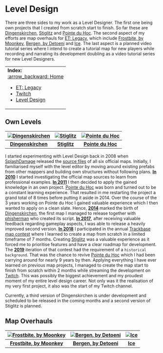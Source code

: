 Level Design
==========

There are three sides to my work as a Level Designer. The first one being own projects that I created from scratch start to finish. So far these are [Dingenskirchen](https://github.com/realkemon/home/blob/master/pages/dingenskirchen.md), [Stiglitz](https://github.com/realkemon/home/blob/master/pages/stiglitz.md) and [Pointe du Hoc](https://github.com/realkemon/home/blob/master/pages/pointe_du_hoc.md). The second aspect of my efforts are map overhauls for [ET: Legacy](https://github.com/realkemon/home/blob/master/pages/etlegacy.md), which include [Frostbite, by Moonkey](https://github.com/realkemon/home/blob/master/pages/etl_frostbite.md), [Bergen, by Detoeni](https://github.com/realkemon/home/blob/master/pages/etl_bergen.md) and [Ice](https://github.com/realkemon/home/blob/master/pages/etl_ice.md). The last aspect is a planned video tutorial series where I intend to create a tutorial map for new players while recording and narrating its development doubling as a video tutorial series for new Level Designers.


<table>
 <tr>
   <td><b>Index:</b><br>
<a href="https://github.com/realkemon/home/blob/master/README.md">:arrow_backward: Home</a><br>
<ul>
 <li><a href="https://github.com/realkemon/home/blob/master/README.md#et-legacy">ET: Legacy</a></li>
 <li><a href="https://github.com/realkemon/home/blob/master/README.md#twitch">Twitch</a></li>
 <li><a href="https://github.com/realkemon/home/blob/master/README.md#level-design">Level Design</a></li>
 </td>
 </tr>
</table>


Own Levels
----------

[![Dingenskirchen](https://github.com/realkemon/home/blob/master/levelshots/dingenskirchen.png)](https://github.com/realkemon/home/blob/master/pages/dingenskirchen.md) | [![Stiglitz](https://github.com/realkemon/home/blob/master/levelshots/stiglitz.png)](https://github.com/realkemon/home/blob/master/pages/stiglitz.md) | [![Pointe du Hoc](https://github.com/realkemon/home/blob/master/levelshots/hoc.png)](https://github.com/realkemon/home/blob/master/pages/pointe_du_hoc.md)
:---:|:---:|:---:
[**Dingenskirchen**](https://github.com/realkemon/home/blob/master/pages/dingenskirchen.md) | [**Stiglitz**](https://github.com/realkemon/home/blob/master/pages/stiglitz.md) | [**Pointe du Hoc**](https://github.com/realkemon/home/blob/master/pages/pointe_du_hoc.md)

I started experimenting with Level Design back in 2008 when [SplashDamage](https://www.splashdamage.com/) released the [source files](https://www.splashdamage.com/news/wolfenstein-enemy-territory-map-source-files-released/) of all six official maps. Initially, I familiarised myself with the level editor by moving around existing prefabs from other mappers and building own structures without following plans. [**In 2010**](https://forums.splashdamage.com/t/fueldump-tunnelexit-texture-problem/129412) I started investigating the official map sources to learn from professional examples. [**In 2011**](https://forums.splashdamage.com/t/pointe-du-hoc-mapping-project/130773) I then decided to apply the gained knowledge in an own project. [Pointe du Hoc](https://github.com/realkemon/home/blob/master/pages/pointe_du_hoc.md) was born and turned out to be a constant learning experience. That resulted in me restarting the project a grand total of 8 times before putting it aside in 2014. Over the course of the 3 years working on Pointe du Hoc I gained valuable experience which I then wanted to apply on a clean slate. Hence, [**2014**](https://forums.splashdamage.com/t/map-release-dingenskirchen-a-tribute/144206) marked the birth of [Dingenskirchen](https://github.com/realkemon/home/blob/master/pages/dingenskirchen.md), the first map I managed to release together with [phisherman](https://forums.splashdamage.com/u/phisherman/summary) who created its script. [**In 2017**](https://forums.splashdamage.com/t/map-release-dingenskirchen-a-tribute/144206/89), after receiving valuable feedback regarding gameplay aspects, I was able to release a heavily improved second version. [**In 2018**](https://forums.splashdamage.com/t/map-stiglitz/233171) I participated in the annual [Trackbase map contest](https://contest.trackbase.net/) where I learned to create a map from scratch in a limited timeframe of 7 months. Creating [Stiglitz](https://github.com/realkemon/home/blob/master/pages/stiglitz.md) was a valuable experience as it forced me to prioritise features and have a clear roadmap for development. The [**2019**](https://contest.trackbase.net/) iteration of that contest had the requirement of a `historical background`. That was the chance to revive [Pointe du Hoc](https://github.com/realkemon/home/blob/master/pages/pointe_du_hoc.md) which I had been carrying around for nearly 9 years by then. Applying everything I have ever learned on previous map projects, I managed to create the map start to finish from scratch within 2 months while streaming the development on [Twitch](https://github.com/realkemon/home/blob/master/pages/twitch.md). This was possibly the biggest achievement and my proudest moment of my entire level design career. Not only was it the realisation of my very first project, it also was the start of my Twitch channel. 

Currently, a third version of Dingenskirchen is under development and scheduled to be released in the coming months and a second version of Stiglitz is planned.




Map Overhauls
----------

[![Frostbite, by Moonkey](https://github.com/realkemon/home/blob/master/levelshots/etl_frostbite.png)](https://github.com/realkemon/home/blob/master/pages/etl_frostbite.md#) | [![Bergen, by Detoeni](https://github.com/realkemon/home/blob/master/levelshots/etl_bergen.png)](https://github.com/realkemon/home/blob/master/pages/etl_bergen.md#) | [![Ice](https://github.com/realkemon/home/blob/master/levelshots/etl_ice.png)](https://github.com/realkemon/home/blob/master/pages/etl_ice.md#)
:---:|:---:|:---:
[**Frostbite, by Moonkey**](https://github.com/realkemon/home/blob/master/pages/etl_frostbite.md#) | [**Bergen, by Detoeni**](https://github.com/realkemon/home/blob/master/pages/etl_bergen.md#) | [**Ice**](https://github.com/realkemon/home/blob/master/pages/etl_ice.md#)
